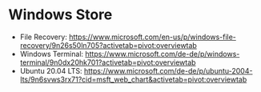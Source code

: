 # Windows Store

- File Recovery: <https://www.microsoft.com/en-us/p/windows-file-recovery/9n26s50ln705?activetab=pivot:overviewtab>
- Windows Terminal: <https://www.microsoft.com/de-de/p/windows-terminal/9n0dx20hk701?activetab=pivot:overviewtab>
- Ubuntu 20.04 LTS: <https://www.microsoft.com/de-de/p/ubuntu-2004-lts/9n6svws3rx71?cid=msft_web_chart&activetab=pivot:overviewtab>